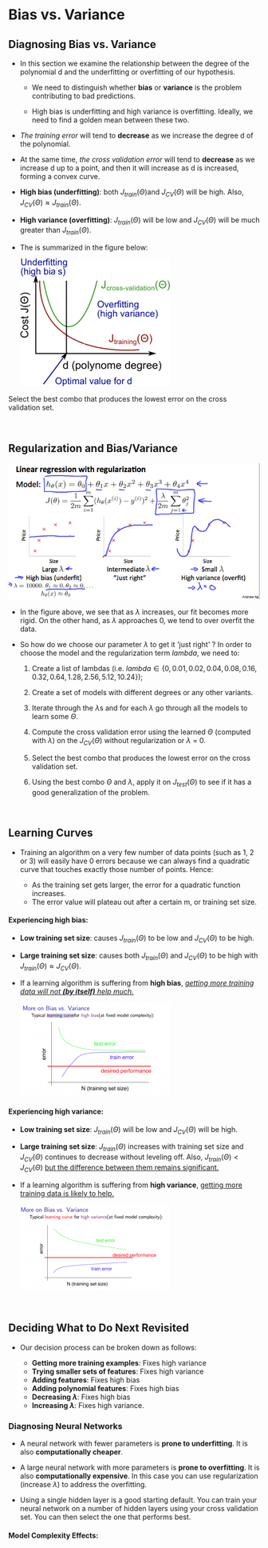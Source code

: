 # Bias vs. Variance

## Diagnosing Bias vs. Variance

* In this section we examine the relationship between the degree of the polynomial d and the underfitting or overfitting of our hypothesis.

	* We need to distinguish whether **bias** or **variance** is the problem contributing to bad predictions.

	* High bias is underfitting and high variance is overfitting. Ideally, we need to find a golden mean between these two.

* *The training error* will tend to **decrease** as we increase the degree d of the polynomial.

* At the same time, *the cross validation error* will tend to **decrease** as we increase d up to a point, and then it will increase as d is increased, forming a convex curve.

* **High bias (underfitting)**: both $J_{train}(\Theta)$and $J_{CV}(\Theta)$ will be high. Also, $J_{CV}(\Theta) \approx J_{train}(\Theta)$.

* **High variance (overfitting)**: $J_{train}(\Theta)$ will be low and $J_{CV}(\Theta)$ will be much greater than $J_{train}(\Theta)$.

* The is summarized in the figure below:

	<img src="img/1.png">
    
    
Select the best combo that produces the lowest error on the cross validation set.

<br>

## Regularization and Bias/Variance

<img src="img/2.png">

* In the figure above, we see that as $\lambda$ increases, our fit becomes more rigid. On the other hand, as $\lambda$ approaches 0, we tend to over overfit the data. 
* So how do we choose our parameter $\lambda$ to get it 'just right' ? In order to choose the model and the regularization term $lambda$, we need to:

	1. Create a list of lambdas 
(i.e. $lambda \in \{0,0.01,0.02,0.04,0.08,0.16,0.32,0.64,1.28,2.56,5.12,10.24\}$);

	2. Create a set of models with different degrees or any other variants.

	3. Iterate through the $\lambda$s and for each $\lambda$ go through all the models to learn some $\Theta$.

	4. Compute the cross validation error using the learned $\Theta$ (computed with $\lambda$) on the $J_{CV}(\Theta)$ without regularization or $\lambda$ = 0.

	5. Select the best combo that produces the lowest error on the cross validation set.

	6. Using the best combo $\Theta$ and $\lambda$, apply it on $J_{test}(\Theta)$ to see if it has a good generalization of the problem.

<br>


## Learning Curves

* Training an algorithm on a very few number of data points (such as 1, 2 or 3) will easily have 0 errors because we can always find a quadratic curve that touches exactly those number of points. Hence:

	* As the training set gets larger, the error for a quadratic function increases.
	* The error value will plateau out after a certain m, or training set size.

#### Experiencing high bias:

* **Low training set size**: causes $J_{train}(\Theta)$ to be low and $J_{CV}(\Theta)$ to be high.

* **Large training set size**: causes both $J_{train}(\Theta)$ and $J_{CV}(\Theta)$ to be high with $J_{train}(\Theta)\approx J_{CV}(\Theta)$.

* If a learning algorithm is suffering from **high bias**, <u>*getting more training data will not **(by itself)** help much.*</u>

	<img src="img/3.png">
    
#### Experiencing high variance:

* **Low training set size**: $J_{train}(\Theta)$ will be low and $J_{CV}(\Theta)$ will be high.

* **Large training set size**: $J_{train}(\Theta)$ increases with training set size and $J_{CV}(\Theta)$ continues to decrease without leveling off. Also, $J_{train}(\Theta) \lt J_{CV}(\Theta)$ <u>but the difference between them remains significant.</u>

* If a learning algorithm is suffering from **high variance**, <u>getting more training data is likely to help.</u>

	<img src="img/4.png">
    
    
    
<br>

## Deciding What to Do Next Revisited

* Our decision process can be broken down as follows:

  * **Getting more training examples**: Fixes high variance
  * **Trying smaller sets of features**: Fixes high variance
  * **Adding features**: Fixes high bias
  * **Adding polynomial features**: Fixes high bias
  * **Decreasing $\lambda$**: Fixes high bias
  * **Increasing $\lambda$**: Fixes high variance.

### Diagnosing Neural Networks

* A neural network with fewer parameters is **prone to underfitting**. It is also **computationally cheaper**.

* A large neural network with more parameters is **prone to overfitting**. It is also **computationally expensive**. In this case you can use regularization (increase $\lambda$) to address the overfitting.

* Using a single hidden layer is a good starting default. You can train your neural network on a number of hidden layers using your cross validation set. You can then select the one that performs best. 

#### Model Complexity Effects:

